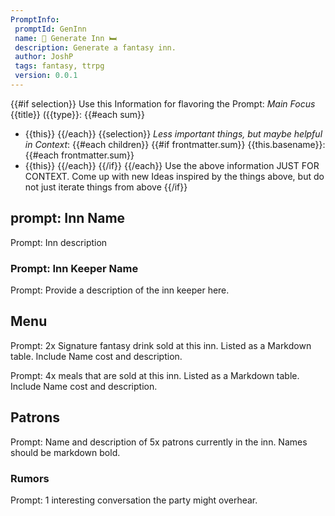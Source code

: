 ```yaml
---
PromptInfo:
 promptId: GenInn
 name: 🍻 Generate Inn 🛏️
 description: Generate a fantasy inn. 
 author: JoshP
 tags: fantasy, ttrpg
 version: 0.0.1
---
```


{{#if selection}}
Use this Information for flavoring the Prompt:
*Main Focus*
{{title}} ({{type}}:
{{#each sum}}
- {{this}}
{{/each}}
{{selection}}
*Less important things, but maybe helpful in Context*:
{{#each children}}
{{#if frontmatter.sum}}
{{this.basename}}:
{{#each frontmatter.sum}}
- {{this}}
{{/each}}
{{/if}}
{{/each}}
Use the above information JUST FOR CONTEXT. Come up with new Ideas inspired by the things above, but do not just iterate things from above
{{/if}}
## prompt: Inn Name
Prompt: Inn description

### Prompt: Inn Keeper Name 
Prompt: Provide a description of the inn keeper here. 

## Menu
Prompt: 2x Signature fantasy drink sold at this inn. Listed as a Markdown table. Include Name cost and description. 

Prompt: 4x meals that are sold at this inn. Listed as a Markdown table. Include Name cost and description. 

## Patrons
Prompt: Name and description of 5x patrons currently in the inn. Names should be markdown bold. 

### Rumors
Prompt: 1 interesting conversation the party might overhear.
